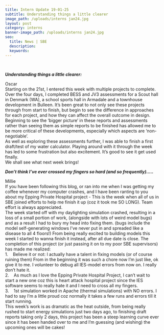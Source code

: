 ```yaml
---
title: Intern Update 19-01-25
subtitle: Understanding things a little clearer
image_path: /uploads/interns jan24.jpg
layout: post
category: interns
banner-image_path: /uploads/interns jan24.jpg
seo:
  title: News | SBE
  description:
  keywords:
---
```


&nbsp;

***Understanding things a little clearer:***

Oscar<br>Starting on the 21st, I entered this week with multiple projects to complete. Over the four days, I completed BESS and JV3 assessments for a Scout hall in Denmark (WA), a school sports hall in Armadale and a townhouse development in Bulleen. It’s been great to not only see these projects through from start to finish, but begin to see the difference in approaches for each project, and how they can affect the overall outcome in design. Beginning to see the ‘bigger picture’ in these reports and assessments rather than seeing them as simple reports to be finished has allowed me to be more critical of these developments, especially which aspects are ‘non-negotiable’.&nbsp;<br>As well as exploring these assessments further, I was able to finish a first draft/test of my water calculator. Playing around with it through the week has led to some frustration but also excitement. It’s good to see it get used finally.&nbsp;<br>We shall see what next week brings!

***Don’t think I’ve ever crossed my fingers so hard (and so frequently)…..***

Millie&nbsp;<br>If you have been following this blog, or ran into me when I was getting my coffee whenever my computer crashes, and I have been ranting to you about my Epping Private Hospital project - This is the week when all of us in SBE joined efforts to help me finish it up (coz it took me SO LONG). Team effort is always appreciated.&nbsp;<br>The week started off with my daylighting simulation crashed, resulting in a loss of a small portion of work, (alongside with lots of weird model bugs) and as a result I had to bury my head into fixing them. (bugs include the model self-generating windows I’ve never put in and spreaded like a disease to all 4 floors!) From being really excited to building models this week I started to wanna finish it instead, after all due date is close. The completion of this project (or just passing it on to my poor SBE supervisors) has made me realized:<br>1. &nbsp; &nbsp;Believe it or not: I actually have a talent in fixing models (or of course ruining them) From in the beginning it was such a chore now I’m just like, ok give it to me. I volunteer to debug all IES-model errors from now on. I really don’t hate it.&nbsp;<br>2. &nbsp; &nbsp;As much as I love the Epping Private Hospital Project, I can’t wait to start a new one coz this is heart attack hospital project since the IES software seems to really hate it and I need to cross all my fingers.<br>3. &nbsp; &nbsp;1st simulation worked in Apache (thermal simulations) with NO errors. I had to say I’m a little proud coz normally it takes a few runs and errors till it start running.&nbsp;<br>This week’s work is as dramatic as the heat outside, from being really rushed to start energy simulations just two days ago, to finishing draft reports taking only 2 days, this project has been a steep learning curve ever since it has been handed over to me and I’m guessing (and wishing) the upcoming ones will be cakes!<br>&nbsp;